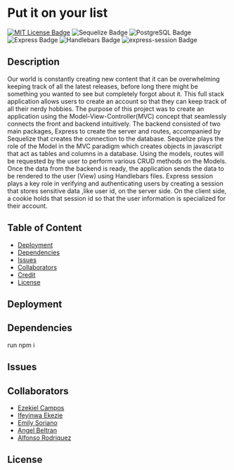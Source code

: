 # Put it on your list
[![MIT License Badge](https://img.shields.io/badge/license-MIT-green?style=for-the-badge)](/LICENSE)
![Sequelize Badge](https://img.shields.io/badge/sequelize-323330?style=for-the-badge&logo=sequelize&logoColor=blue)
![PostgreSQL Badge](https://img.shields.io/badge/postgresql-336791?style=for-the-badge&logo=postgresql&logoColor=white)
![Express Badge](https://img.shields.io/badge/Express.js-404D59?style=for-the-badge)
![Handlebars Badge](https://img.shields.io/badge/handlebars.js-000000?style=for-the-badge&logo=handlebarsdotjs&logoColor=white)
![express-session Badge](https://img.shields.io/badge/express--session-000000?style=for-the-badge&logo=express&logoColor=white)

## Description
Our world is constantly creating new content that it can be overwhelming keeping track of all the latest releases, before long there might be something you wanted to see but completely forgot about it. This full stack application allows users to create an account so that they can keep track of all their nerdy hobbies.  The purpose of this project was to create an application using the Model-View-Controller(MVC) concept that seamlessly connects the front and backend intuitively.  The backend consisted of two main packages, Express to create the server and routes, accompanied by Sequelize that creates the connection to the database.   Sequelize plays the role of the Model in the MVC paradigm which creates objects in javascript that act as tables and columns in a database.  Using the models, routes will be requested by the user to perform various CRUD methods on the Models.  Once the data from the backend is ready, the application sends the data to be rendered to the user (View) using Handlebars files.  Express session plays a key role in verifying and authenticating users by creating a session that stores sensitive data ,like user id, on the server side.  On the client side, a cookie holds that session id so that the user information is specialized for their account.

## Table of Content
- [Deployment](#deployment)
- [Dependencies](#dependencies)
- [Issues](#issues)
- [Collaborators](#collaborators)
- [Credit](#credit)
- [License](#license)

## Deployment

## Dependencies

run npm i

## Issues

## Collaborators
- [Ezekiel Campos](https://github.com/EzekielCampos)
- [Ifeyinwa Ekezie](https://github.com/Ifylee)
- [Emily Soriano](https://github.com/So-Emily)
- [Angel Beltran](https://github.com/ABELTRAN177)
- [Alfonso Rodriquez](https://github.com/Rodriguez-Alfonso)

## License